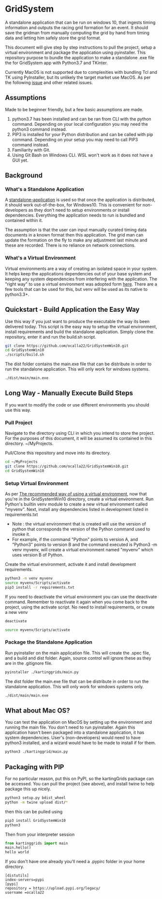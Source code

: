 # GridSystem
A standalone application that can be run on windows 10, that ingests timing information and outputs the racing grid formation for an event.
It should save the gridman from manually computing the grid by hand from timing data and letting him safely store the grid format.

This document will give step by step instructions to pull the project, setup a virtual environment and package the application using pyinstaller. 
This repository purpose to bundle the application to make a standalone .exe file the for GridSystem app with Python3.7 and TKinter.

Currently MacOS is not supported due to complexities with bundling Tcl and TK using PyInstaller, but its unlikely the target market use MacOS. As per the following [issue](https://github.com/pyinstaller/pyinstaller/issues/3753) and other related issues.

## Assumptions
Made to be beginner friendly, but a few basic assumptions are made.
1. python3.7 has been installed and can be ran from CLI with the python command. Depending on your local configuration you may need the python3 command instead.
2. PIP3 is installed for your Python distribution and can be called with pip command. Depending on your setup you may need to call PIP3 command instead.
3. Familiarity with Git.
4. Using Git Bash on Windows CLI. WSL won't work as it does not have a GUI yet.

## Background

### What's a Standalone Application
A [standalone-application](https://medium.com/swlh/a-guide-to-standalone-applications-and-why-enterprises-need-them-1764fd1f8a0c) is used so that once the application is distributed, it should work out-of-the-box, for Windows10. 
This is convenient for non-developers as they don't need to setup environments or install dependencies. 
Everything the application needs to run is bundled and contained within it.

The assumption is that the user can input manually curated timing data documents in a known format then this application.
The grid man can update the formation on the fly to make any adjustment last minute and these are recorded.
There is no reliance on network connections.

### What's a Virtual Environment
Virtual environments are a way of creating an isolated space in your system. 
It helps keep the applications dependencies out of your base system and keeping any system dependencies from interfering with the application. The "right way" to use a virtual environment was adopted form [here](https://medium.com/@jtpaasch/the-right-way-to-use-virtual-environments-1bc255a0cba7). There are a few tools that can be used for this, but venv will be used as its native to python3.3+.

## Quickstart - Build Application the Easy Way
Use this way if you just want to produce the executable the way its been delivered today.
This script is the easy way to setup the virtual environment, install requirements and build the standalone application. 
Simply clone the repository, enter it and run the build.sh script.

```bash
git clone https://github.com/ocalla22/GridSystemWin10.git
cd GridSystemWin10
./scripts/build.sh
```

The dist folder contains the main.exe file that can be distribute in order to run the standalone application. This will only work for windows systems.

```bash
./dist/main/main.exe
```

## Long Way - Manually Execute Build Steps
If you want to modify the code or use different environments you should use this way.

### Pull Project
Navigate to the directory using CLI in which you intend to store the project. For the purposes of this document, it will be assumed its contained in this directory. ~/MyProjects.

Pull/Clone this repository and move into its directory.
```bash
cd ~/MyProjects
git clone https://github.com/ocalla22/GridSystemWin10.git
cd GridSystemWin10
```

### Setup Virtual Environment
As per [The recommended way of using a virtual environment](https://medium.com/@jtpaasch/the-right-way-to-use-virtual-environments-1bc255a0cba7), now that you're in the GridSystemWin10 directory, create a virtual environment.
Run Python's builtin venv module to create a new virtual environment called "myvenv". 
Next, install any dependencies listed in development listed in requirements.txt
- Note : the virtual environment that is created will use the version of python that corresponds the version of the Python command used to invoke it. 
- For example, if the command "Python" points to version A, and "Python3" points to version B and the command executed is Python3 -m venv myvenv, will create a virtual environment named "myvenv" which uses version B of Python. 

Create the virtual environment, activate it and install development requirements.
```bash
python3 -m venv myvenv 
source myvenv/Scripts/activate
pip3 install -r requirements.txt
```

If you need to deactivate the virtual environment you can use the deactivate command. 
Remember to reactivate it again when you come back to the project, using the activate script. 
No need to install requirements, or create a new venv

```bash
deactivate

source myvenv/Scripts/activate
```

### Package the Standalone Application
Run pyinstaller on the main application file. 
This will create the .spec file, and a build and dist folder. 
Again, source control will ignore these as they are in the .gitignore file.

```bash
pyinstaller ./kartinggrids/main.py
```

The dist folder the main.exe file that can be distribute in order to run the standalone application.
This will only work for windows systems only.

```bash
./dist/main/main.exe
```

## What about Mac OS?
You can test the application on MacOS by setting up the environment and running the main file.
You don't need to run pyinstaller.
Again this application hasn't been packaged into a standalone application, it has system dependencies.
User's (non-developers) would need to have python3 installed, and a wizard would have to be made to install if for them.
```bash
python3 ./kartinggrid/main.py
```

## Packaging with PIP
For no particular reason, put this on PyPI, so the kartingGrids package can be accessed.
You can pull the project (see above), and install twine to help package this up nicely.

```bash
python3 setup.py bdist_wheel
python -m twine upload dist/*
```

then this can be pulled using 

```bash
pip3 install GridSystemWin10
python3
```
Then from your interpreter session

```python
from kartinggrids import main
main.hello()
hello world
```

If you don't have one already you'll need a .pypirc folder in your home directory.

```
[distutils] 
index-servers=pypi
[pypi] 
repository = https://upload.pypi.org/legacy/ 
username =ocalla22
```
